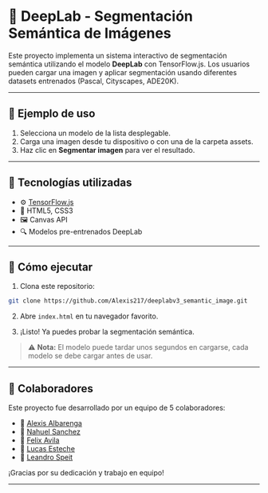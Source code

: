 # 🧠 DeepLab - Segmentación Semántica de Imágenes

Este proyecto implementa un sistema interactivo de segmentación semántica utilizando el modelo **DeepLab** con TensorFlow.js. Los usuarios pueden cargar una imagen y aplicar segmentación usando diferentes datasets entrenados (Pascal, Cityscapes, ADE20K).

---

## 📸 Ejemplo de uso

1. Selecciona un modelo de la lista desplegable.
2. Carga una imagen desde tu dispositivo o con una de la carpeta assets.
3. Haz clic en **Segmentar imagen** para ver el resultado.

---

## 🧰 Tecnologías utilizadas

- ⚙️ [TensorFlow.js](https://www.tensorflow.org/js)
- 🎨 HTML5, CSS3
- 🖼️ Canvas API
- 🔍 Modelos pre-entrenados DeepLab

---

## 🚀 Cómo ejecutar

1. Clona este repositorio:

```bash
git clone https://github.com/Alexis217/deeplabv3_semantic_image.git
```

2. Abre `index.html` en tu navegador favorito.

3. ¡Listo! Ya puedes probar la segmentación semántica.

> ⚠️ **Nota:** El modelo puede tardar unos segundos en cargarse, cada modelo se debe cargar antes de usar.

---

## 👥 Colaboradores

Este proyecto fue desarrollado por un equipo de 5 colaboradores:

- 👤 [Alexis Albarenga](https://github.com/Alexis217)
- 👤 [Nahuel Sanchez](https://github.com/carlosNahuelSanchez)
- 👤 [Felix Avila](https://github.com/avilafelix998)
- 👤 [Lucas Esteche](https://github.com/EstecheLucas)
- 👤 [Leandro Speit](https://github.com/LeanSpeit)

¡Gracias por su dedicación y trabajo en equipo!

---

